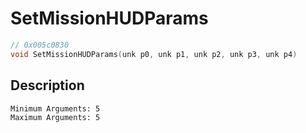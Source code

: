 # SetMissionHUDParams
```c
// 0x005c0830
void SetMissionHUDParams(unk p0, unk p1, unk p2, unk p3, unk p4)
```
## Description
```
Minimum Arguments: 5
Maximum Arguments: 5
```
